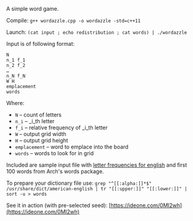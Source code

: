 A simple word game.

Compile:
	`g++ wordazzle.cpp -o wordazzle -std=c++11`

Launch:
	`(cat input ; echo redistribution ; cat words) | ./wordazzle`

Input is of following format:
```
N
n_1 f_1
n_2 f_2
…
n_N f_N
W H
emplacement
words
```
Where:
* `N` – count of letters
* `n_i` – _i_th letter
* `f_i` – relative frequency of _i_th letter
* `W` – output grid width
* `H` – output grid height
* `emplacement` – word to emplace into the board
* `words` – words to look for in grid

Included are sample input file with [letter frequencies for english](https://en.wikipedia.org/wiki/Letter_frequency#Relative_frequencies_of_letters_in_the_English_language) and first 100 words from Arch's words package.

To prepare your dictionary file use:
	`grep "^[[:alpha:]]*$" /usr/share/dict/american-english | tr "[[:upper:]]" "[[:lower:]]" | sort -u > words`

See it in action (with pre-selected seed): [https://ideone.com/0MI2wh](https://ideone.com/0MI2wh)
